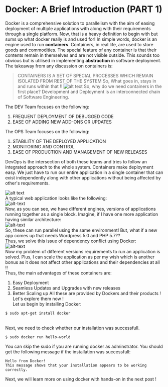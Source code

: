 # Docker: A Brief Introduction (PART 1) 
Docker is a comprehensive solution to parallelism with the aim of easing deployment of multiple applications with along with their requirements through a single platform.
Now, that is a heavy definition to begin with but sums up what docker really is and used for!
In simple words, docker is an engine used to run **containers**.
Containers, in real life, are used to store goods and commodities. The special feature of any container is that their contents remain in themselves and are not visible outside. This sounds too obvious but is utilised in implementing **abstraction** in software deployment.
The takeaway from any discussion on containers is:

> CONTAINERS IS A SET OF SPECIAL PROCESSES WHICH REMAIN ISOLATED FROM REST OF THE SYSTEM
So, What goes in, stays in and runs within that !!
![alt text](https://www.datacenterknowledge.com/sites/datacenterknowledge.com/files/styles/article_featured_retina/public/container-docker.jpg?itok=CuNCRFE9)
So, why do we need containers in the first place? 
Development and Deployment is an interconnected chain of Software Engineering.

The DEV Team focuses on the following:
1. FREQUENT DEPLOYMENT OF DEBUGGED CODE
2. EASE OF ADDING NEW ADD-ONS OR UPDATES

The OPS Team focuses on the following:
1. STABILITY OF THE DEPLOYED APPLICATION
2. MONITORING AND CONTROL
3. EASE OF PRODUCTION AND MANAGEMENT OF NEW RELEASES

DevOps is the intersection of both these teams and tries to follow an integrated approach to the whole system. Containers make deployment easy. We just have to run our entire application in a single container that can exist independently along with other applications without being affected by other's requirements.

![alt text](https://www.brainvire.com/wp-content/uploads/2018/03/devops.png)
<br/>
A typical web application looks like the following:
<br/>
![alt-text](https://www.educative.io/api/collection/10370001/4646285862764544/page/5899949101285376/image/5953280767164416)
<br/>
Now, as you can see, we have different engines, versions of applications running together as a single block. Imagine, if I have one more application having similar architecture:
<br/>
![alt-text](https://www.educative.io/api/collection/10370001/4646285862764544/page/5899949101285376/image/6418915167043584)
<br/>
So, these can run parallel using the same environment! But, what if a new app comes up that needs Wordpress 5.0 and PHP 5.7??
<br/>
Thus, we solve this issue of dependency conflict using Docker:
<br/>
![alt-text](https://www.educative.io/api/collection/10370001/4646285862764544/page/5899949101285376/image/4552647455539200)
<br/>
Now my problem of different versions requirements to run an application is solved. Plus, I can scale the application as per my wish which is another bonus as it does not affect other applications and their dependencies at all !!
<br/>
Thus, the main advantages of these containers are:
1. Easy Deployment
2. Seamless Updates and Upgrades with new releases
3. Better Scaling up
All these are provided by Dockers and their products ! Let's explore them now !<br/>
Let us begin by installing Docker:<br/>
```console
$ sudo apt-get install docker
```
<br/>
Next, we need to check whether our installation was successfull.

```
$ sudo docker run hello-world
```

You can skip the sudo if you are running docker as adminstrator.
You should get the following message if the installation was successfull:

```
Hello from Docker!
This message shows that your installation appears to be working correctly.
```
Next, we will learn more on using docker with hands-on in the next post !

